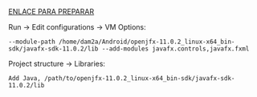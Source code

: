 [ENLACE PARA PREPARAR](https://openjfx.io/openjfx-docs/)

Run -> Edit configurations -> VM Options:

    --module-path /home/dam2a/Android/openjfx-11.0.2_linux-x64_bin-sdk/javafx-sdk-11.0.2/lib --add-modules javafx.controls,javafx.fxml

Project structure -> Libraries: 
    
    Add Java, /path/to/openjfx-11.0.2_linux-x64_bin-sdk/javafx-sdk-11.0.2/lib
